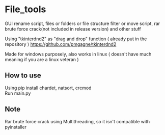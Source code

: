 # File_tools
GUI rename script, files or folders or file structure filter or move script, rar brute force crack(not included in release version) and other stuff   
  
Using "tkinterdnd2" as "drag and drop" function ( already put in the repository ) https://github.com/pmgagne/tkinterdnd2  
  
Made for windows purposely, also works in linux ( doesn't have much meaning if you are a linux veteran )  
  
## How to use
Using pip install chardet, natsort, crcmod  
Run main.py  
## Note
Rar brute force crack using Multithreading, so it isn't compatible with pyinstaller  
